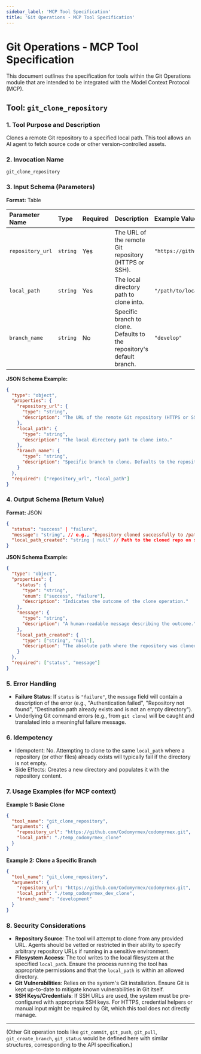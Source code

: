 ```yaml
---
sidebar_label: 'MCP Tool Specification'
title: 'Git Operations - MCP Tool Specification'
---
```


# Git Operations - MCP Tool Specification

This document outlines the specification for tools within the Git Operations module that are intended to be integrated with the Model Context Protocol (MCP).

## Tool: `git_clone_repository`

### 1. Tool Purpose and Description

Clones a remote Git repository to a specified local path. This tool allows an AI agent to fetch source code or other version-controlled assets.

### 2. Invocation Name

`git_clone_repository`

### 3. Input Schema (Parameters)

**Format:** Table

| Parameter Name  | Type     | Required | Description                                  | Example Value                                      |
| :-------------- | :------- | :------- | :------------------------------------------- | :------------------------------------------------- |
| `repository_url`| `string` | Yes      | The URL of the remote Git repository (HTTPS or SSH). | `"https://github.com/user/repo.git"`               |
| `local_path`    | `string` | Yes      | The local directory path to clone into.      | `"/path/to/local/clone"`                           |
| `branch_name`   | `string` | No       | Specific branch to clone. Defaults to the repository's default branch. | `"develop"`                                       |

**JSON Schema Example:**

```json
{
  "type": "object",
  "properties": {
    "repository_url": {
      "type": "string",
      "description": "The URL of the remote Git repository (HTTPS or SSH)."
    },
    "local_path": {
      "type": "string",
      "description": "The local directory path to clone into."
    },
    "branch_name": {
      "type": "string",
      "description": "Specific branch to clone. Defaults to the repository's default branch."
    }
  },
  "required": ["repository_url", "local_path"]
}
```

### 4. Output Schema (Return Value)

**Format:** JSON

```json
{
  "status": "success" | "failure",
  "message": "string", // e.g., "Repository cloned successfully to /path/to/local/clone" or "Error: Cloning failed."
  "local_path_created": "string | null" // Path to the cloned repo on success, null on failure
}
```

**JSON Schema Example:**

```json
{
  "type": "object",
  "properties": {
    "status": {
      "type": "string",
      "enum": ["success", "failure"],
      "description": "Indicates the outcome of the clone operation."
    },
    "message": {
      "type": "string",
      "description": "A human-readable message describing the outcome."
    },
    "local_path_created": {
      "type": ["string", "null"],
      "description": "The absolute path where the repository was cloned on success, otherwise null."
    }
  },
  "required": ["status", "message"]
}
```

### 5. Error Handling

- **Failure Status**: If `status` is `"failure"`, the `message` field will contain a description of the error (e.g., "Authentication failed", "Repository not found", "Destination path already exists and is not an empty directory").
- Underlying Git command errors (e.g., from `git clone`) will be caught and translated into a meaningful failure message.

### 6. Idempotency

- Idempotent: No. Attempting to clone to the same `local_path` where a repository (or other files) already exists will typically fail if the directory is not empty.
- Side Effects: Creates a new directory and populates it with the repository content.

### 7. Usage Examples (for MCP context)

**Example 1: Basic Clone**

```json
{
  "tool_name": "git_clone_repository",
  "arguments": {
    "repository_url": "https://github.com/Codomyrmex/codomyrmex.git",
    "local_path": "./temp_codomyrmex_clone"
  }
}
```

**Example 2: Clone a Specific Branch**

```json
{
  "tool_name": "git_clone_repository",
  "arguments": {
    "repository_url": "https://github.com/Codomyrmex/codomyrmex.git",
    "local_path": "./temp_codomyrmex_dev_clone",
    "branch_name": "development"
  }
}
```

### 8. Security Considerations

- **Repository Source**: The tool will attempt to clone from any provided URL. Agents should be vetted or restricted in their ability to specify arbitrary repository URLs if running in a sensitive environment.
- **Filesystem Access**: The tool writes to the local filesystem at the specified `local_path`. Ensure the process running the tool has appropriate permissions and that the `local_path` is within an allowed directory.
- **Git Vulnerabilities**: Relies on the system's Git installation. Ensure Git is kept up-to-date to mitigate known vulnerabilities in Git itself.
- **SSH Keys/Credentials**: If SSH URLs are used, the system must be pre-configured with appropriate SSH keys. For HTTPS, credential helpers or manual input might be required by Git, which this tool does not directly manage.

---

(Other Git operation tools like `git_commit`, `git_push`, `git_pull`, `git_create_branch`, `git_status` would be defined here with similar structures, corresponding to the API specification.) 